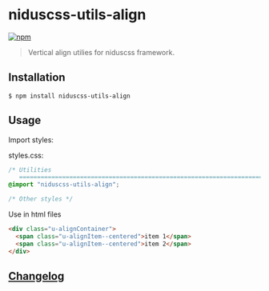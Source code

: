 # niduscss-utils-align
[![npm][npm-image]][npm-url]

[npm-image]: https://img.shields.io/npm/v/niduscss-utils-align.svg
[npm-url]: https://npmjs.org/package/niduscss-utils-align

> Vertical align utilies for niduscss framework.


## Installation

```console
$ npm install niduscss-utils-align
```


## Usage

Import styles:

styles.css:

```css
/* Utilities
   ========================================================================== */
@import "niduscss-utils-align";

/* Other styles */
```

Use in html files

```html
<div class="u-alignContainer">
  <span class="u-alignItem--centered">item 1</span>
  <span class="u-alignItem--centered">item 2</span>
</div>
```


## [Changelog](CHANGELOG.md)
